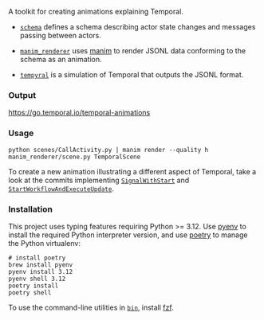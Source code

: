 A toolkit for creating animations explaining Temporal.

- [`schema`](schema/) defines a schema describing actor state changes and messages passing between actors.

- [`manim_renderer`](manim_renderer/) uses [manim](https://github.com/ManimCommunity/manim) to render JSONL data conforming to the schema as an animation.

- [`tempyral`](tempyral/) is a simulation of Temporal that outputs the JSONL format.

### Output

https://go.temporal.io/temporal-animations

### Usage

```
python scenes/CallActivity.py | manim render --quality h manim_renderer/scene.py TemporalScene
```

To create a new animation illustrating a different aspect of Temporal, take a look at the commits implementing [`SignalWithStart`](https://github.com/temporalio/temporal-animations/commit/34f932bf30ff01f123643f569c96127617f5e5a5) and [`StartWorkflowAndExecuteUpdate`](https://github.com/temporalio/temporal-animations/commit/ac4cb605a12cd6acdc7640685262acb7c856a4ca).

### Installation

This project uses typing features requiring Python >= 3.12. Use
[pyenv](https://github.com/pyenv/pyenv) to install the required Python
interpreter version, and use [poetry](https://python-poetry.org/docs/) to manage
the Python virtualenv:

```
# install poetry
brew install pyenv
pyenv install 3.12
pyenv shell 3.12
poetry install
poetry shell
```

To use the command-line utilities in [`bin`](bin/), install [fzf](https://github.com/junegunn/fzf).
